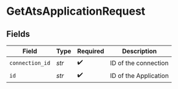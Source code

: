 # GetAtsApplicationRequest


## Fields

| Field                 | Type                  | Required              | Description           |
| --------------------- | --------------------- | --------------------- | --------------------- |
| `connection_id`       | *str*                 | :heavy_check_mark:    | ID of the connection  |
| `id`                  | *str*                 | :heavy_check_mark:    | ID of the Application |